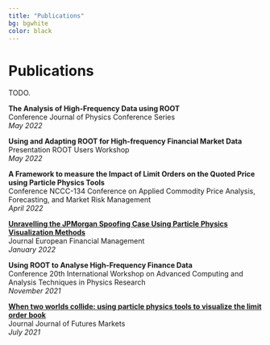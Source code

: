 ```yaml
---
title: "Publications"
bg: bgwhite
color: black
---
```


# Publications

TODO.
<link rel="stylesheet" href="https://maxcdn.bootstrapcdn.com/bootstrap/3.4.1/css/bootstrap.min.css">

<b>The Analysis of High-Frequency Data using ROOT</b>
<br>
<span class="label label-info">Conference</span> Journal of Physics Conference Series
<br>
<i>May 2022</i>

<b>Using and Adapting ROOT for High-frequency Financial Market Data</b>
<br>
<span class="label label-info">Presentation</span> ROOT Users Workshop
<br>
<i>May 2022</i>
  
<b>A Framework to measure the Impact of Limit Orders on the Quoted Price using Particle Physics Tools</b>
<br>
<span class="label label-info">Conference</span> NCCC-134 Conference on Applied Commodity Price Analysis, Forecasting, and Market Risk Management
<br>
<i>April 2022</i>
  
<b><a href="https://doi.org/10.1111/eufm.12353" target="_blank">Unravelling the JPMorgan Spoofing Case Using Particle Physics Visualization Methods</a></b>
<br>
<span class="label label-info">Journal</span> European Financial Management
<br>
<i>January 2022</i>
  
<b>Using ROOT to Analyse High-Frequency Finance Data</b>
<br>
<span class="label label-info">Conference</span> 20th International Workshop on Advanced Computing and Analysis Techniques in Physics Research
<br>
<i>November 2021</i>
  
<b><a href="https://doi.org/10.1002/fut.22251" target="_blank">When two worlds collide: using particle physics tools to visualize the limit order book</a></b>
<br>
<span class="label label-info">Journal</span> Journal of Futures Markets
<br>
<i>July 2021</i>
